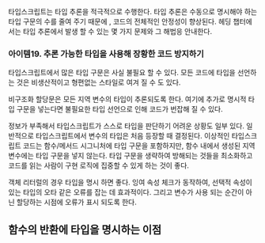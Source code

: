 타입스크립트는 타입 추론을 적극적으로 수행한다. 타입 추론은 수동으로 명시해야 하는 타입 구문의 수를 줄여 주기 때문에 , 코드의 전체적인 안정성이 향상된다. 헤딩 챕터에서는 타입 추론에서 발생 할 수 있는 몇 가지 문제와 그 해법응 안내한다.

### 아이템19. 추론 가능한 타입을 사용해 장황한 코드 방지하기

타입스크립트에서 많은 타입 구문은 사실 불필요 할 수 있다. 모든 코드에 타입을 선언하는 것은 비생산적이고 형편없는 스타일로 여겨 질 수 도 있다.

비구조화 할당문은 모든 지역 변수의 타입이 추론되도록 한다. 여기에 추가로 명시적 타입 구문을 넣는다면 불필요한 타입 선언으로 인해 코드가 번잡해 질 수 있다.

정보가 부족해서 타입스크립트가 스스로 타입을 판단하기 어려운 상황도 일부 있다.
일반적으로 타입스크립트에서 변수의 타입은 처음 등장할 때 결정된다.
이상적인 타입스크립트 코드는 함수/메서드 시그니처에 타입 구문을 포함하지만, 함수 내에서 생성된 지역 변수에는 타입 구문을 넣지 않는다. 타입 구문을 생략하여 방해되는 것들을 최소화하고 코드를 읽는 사람이 구현 로직에 집중할 수 있게 하는 것이 좋다.

객체 리터럴의 경우 타입을 명시 하면 좋다. 잉여 속성 체크가 동작하여, 선택적 속성이 있는 타입의 오타 같은 오류를 잡는 데 효과적이다. 그리고 변수가 사용 되는 순간이 아닌 할당하는 시점에 오류가 표시 되도록 한다.

함수의 반환에 타입을 명시하는 이점
- 